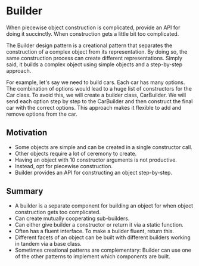 # Builder

When piecewise object construction is complicated, provide an API for doing it succinctly.
When construction gets a little bit too complicated.

The Builder design pattern is a creational pattern that separates the construction of a complex object from its representation. By doing so, the same construction process can create different representations.
Simply said, it builds a complex object using simple objects and a step-by-step approach.

For example, let's say we need to build cars. Each car has many options. The combination of options would lead to a huge list of constructors for the Car class. To avoid this, we will create a builder class, CarBuilder. We will send each option step by step to the CarBuilder and then construct the final car with the correct options.
This approach makes it flexible to add and remove options from the car.

## Motivation

* Some objects are simple and can be created in a single constructor call.
* Other objects require a lot of ceremony to create.
* Having an object with 10 constructor arguments is not productive.
* Instead, opt for piecewise construction.
* Builder provides an API for constructing an object step-by-step.

## Summary

* A builder is a separate component for building an object for when object construction gets too complicated.
* Can create mutually cooperating sub-builders.
* Can either give builder a constructor or return it via a static function.
* Often has a fluent interface. To make a builder fluent, return this.
* Different facets of an object can be built with different builders working in tandem via a base class.
* Sometimes creational patterns are complementary: Builder can use one of the other patterns to implement which components are built.

